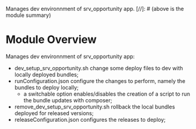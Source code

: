 Manages dev environnment of srv_opportunity app.
[//]: # (above is the module summary)

# Module Overview
Manages dev environnment of srv_opportunity app:
* dev_setup_srv_opportunity.sh change some deploy files to dev with locally deployed bundles;
* runConfiguration.json configure the changes to perform, namely the bundles to deploy locally;
    * a switchable option enables/disables the creation of a script to run the bundle updates with composer;
* remove_dev_setup_srv_opportunity.sh rollback the local bundles deployed for released versions;
* releaseConfiguration.json configures the releases to deploy;
